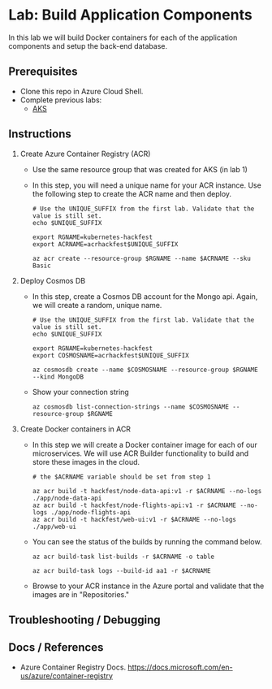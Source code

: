 # Lab: Build Application Components

In this lab we will build Docker containers for each of the application components and setup the back-end database. 

## Prerequisites 

* Clone this repo in Azure Cloud Shell.
* Complete previous labs:
    * [AKS](../create-aks-cluster/README.md)

## Instructions

1. Create Azure Container Registry (ACR)
    * Use the same resource group that was created for AKS (in lab 1)
    * In this step, you will need a unique name for your ACR instance. Use the following step to create the ACR name and then deploy.

        ```
        # Use the UNIQUE_SUFFIX from the first lab. Validate that the value is still set.
        echo $UNIQUE_SUFFIX

        export RGNAME=kubernetes-hackfest
        export ACRNAME=acrhackfest$UNIQUE_SUFFIX

        az acr create --resource-group $RGNAME --name $ACRNAME --sku Basic
        ```

2. Deploy Cosmos DB
    * In this step, create a Cosmos DB account for the Mongo api. Again, we will create a random, unique name.
        
        ```
        # Use the UNIQUE_SUFFIX from the first lab. Validate that the value is still set.
        echo $UNIQUE_SUFFIX

        export RGNAME=kubernetes-hackfest
        export COSMOSNAME=acrhackfest$UNIQUE_SUFFIX

        az cosmosdb create --name $COSMOSNAME --resource-group $RGNAME --kind MongoDB
        ```
    
    * Show your connection string

        ```
        az cosmosdb list-connection-strings --name $COSMOSNAME --resource-group $RGNAME
        ```

3. Create Docker containers in ACR
    * In this step we will create a Docker container image for each of our microservices. We will use ACR Builder functionality to build and store these images in the cloud. 

        ```
        # the $ACRNAME variable should be set from step 1

        az acr build -t hackfest/node-data-api:v1 -r $ACRNAME --no-logs ./app/node-data-api
        az acr build -t hackfest/node-flights-api:v1 -r $ACRNAME --no-logs ./app/node-flights-api
        az acr build -t hackfest/web-ui:v1 -r $ACRNAME --no-logs ./app/web-ui        
        ```

    * You can see the status of the builds by running the command below.
        
        ```
        az acr build-task list-builds -r $ACRNAME -o table

        az acr build-task logs --build-id aa1 -r $ACRNAME
        ```
    
    * Browse to your ACR instance in the Azure portal and validate that the images are in "Repositories." 


## Troubleshooting / Debugging


## Docs / References

* Azure Container Registry Docs. https://docs.microsoft.com/en-us/azure/container-registry 